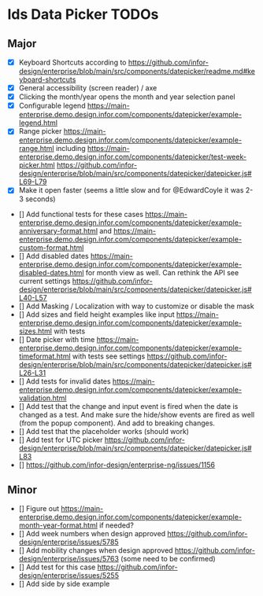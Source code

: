 # Ids Data Picker TODOs

## Major

- [x] Keyboard Shortcuts according to https://github.com/infor-design/enterprise/blob/main/src/components/datepicker/readme.md#keyboard-shortcuts
- [x] General accessibility (screen reader) / axe
- [x] Clicking the month/year opens the month and year selection panel
- [x] Configurable legend https://main-enterprise.demo.design.infor.com/components/datepicker/example-legend.html
- [x] Range picker https://main-enterprise.demo.design.infor.com/components/datepicker/example-range.html including https://main-enterprise.demo.design.infor.com/components/datepicker/test-week-picker.html https://github.com/infor-design/enterprise/blob/main/src/components/datepicker/datepicker.js#L69-L79
- [x] Make it open faster (seems a little slow and for @EdwardCoyle it was 2-3 seconds)
- [] Add functional tests for these cases https://main-enterprise.demo.design.infor.com/components/datepicker/example-anniversary-format.html and https://main-enterprise.demo.design.infor.com/components/datepicker/example-custom-format.html
- [] Add disabled dates https://main-enterprise.demo.design.infor.com/components/datepicker/example-disabled-dates.html for month view as well. Can rethink the API see current settings https://github.com/infor-design/enterprise/blob/main/src/components/datepicker/datepicker.js#L40-L57
- [] Add Masking / Localization with way to customize or disable the mask
- [] Add sizes and field height examples like input https://main-enterprise.demo.design.infor.com/components/datepicker/example-sizes.html with tests
- [] Date picker with time https://main-enterprise.demo.design.infor.com/components/datepicker/example-timeformat.html with tests see settings https://github.com/infor-design/enterprise/blob/main/src/components/datepicker/datepicker.js#L26-L31
- [] Add tests for invalid dates https://main-enterprise.demo.design.infor.com/components/datepicker/example-validation.html
- [] Add test that the change and input event is fired when the date is changed as a test. And make sure the hide/show events are fired as well (from the popup component). And add to breaking changes.
- [] Add test that the placeholder works (should work)
- [] Add test for UTC picker https://github.com/infor-design/enterprise/blob/main/src/components/datepicker/datepicker.js#L83
- [] https://github.com/infor-design/enterprise-ng/issues/1156

## Minor

- [] Figure out https://main-enterprise.demo.design.infor.com/components/datepicker/example-month-year-format.html if needed?
- [] Add week numbers when design approved https://github.com/infor-design/enterprise/issues/5785
- [] Add mobility changes when design approved https://github.com/infor-design/enterprise/issues/5763 (some need to be confirmed)
- [] Add test for this case https://github.com/infor-design/enterprise/issues/5255
- [] Add side by side example
